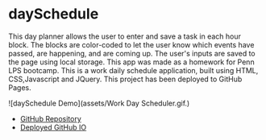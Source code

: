 # daySchedule

This day planner allows the user to enter and save a task in each hour block. The blocks are color-coded to let the user know which events have passed, are happening, and are coming up. The user's inputs are saved to the page using local storage.
This app was made as a homework for Penn LPS bootcamp.
This is a work daily schedule application, built using HTML, CSS,Javascript and JQuery.
This project has been deployed to GitHub Pages.


![daySchedule Demo](assets/Work Day Scheduler.gif.)

- [GitHub Repository](https://github.com/Geovany17/daySchedule)
- [Deployed GitHub IO](https://geovany17.github.io/daySchedule/.)
